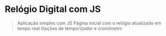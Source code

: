 # Relógio Digital com JS
> Aplicação simples com JS
> Página inicial com o relógio atualizado em tempo real
> Opções de temporizador e cronômetro

